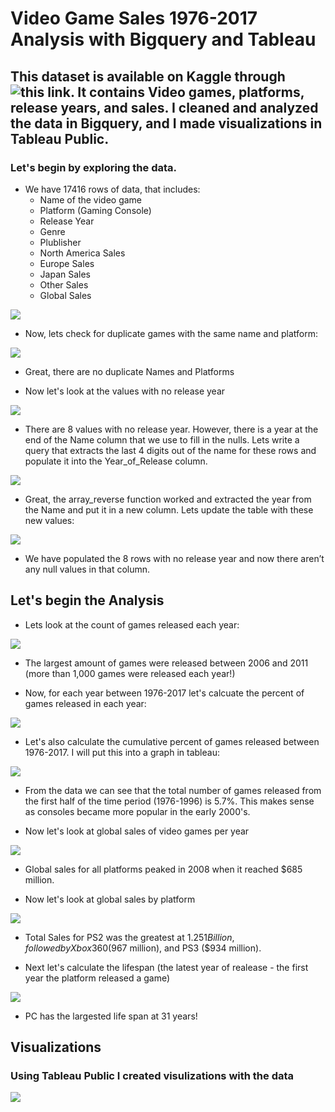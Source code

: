 # Video Game Sales 1976-2017 Analysis with Bigquery and Tableau
## This dataset is available on Kaggle through ![this link](https://www.kaggle.com/code/kendallgillies/video-game-sales-by-genre). It contains Video games, platforms, release years, and sales. I cleaned and analyzed the data in Bigquery, and I made visualizations in Tableau Public.
### Let's begin by exploring the data.
- We have 17416 rows of data, that includes:
  - Name of the video game
  - Platform (Gaming Console)
  - Release Year
  - Genre
  - Plublisher
  - North America Sales
  - Europe Sales
  - Japan Sales
  - Other Sales
  - Global Sales

![](https://github.com/cdauksas/PortfolioProjects/blob/main/Picture13.png)


- Now, lets check for duplicate games with the same name and platform:

![](https://github.com/cdauksas/PortfolioProjects/blob/main/Picture-2.png)

- Great, there are no duplicate Names and Platforms

- Now let's look at the values with no release year

![](https://github.com/cdauksas/PortfolioProjects/blob/main/Picture14.png)

- There are 8 values with no release year. However, there is a year at the end of the Name column that we use to fill in the nulls. Lets write a query that extracts the last 4 digits out of the name for these rows and populate it into the Year_of_Release column.

![](https://github.com/cdauksas/PortfolioProjects/blob/main/Picture15.png)

- Great, the array_reverse function worked and extracted the year from the Name and put it in a new column. Lets update the table with these new values:

![](https://github.com/cdauksas/PortfolioProjects/blob/main/Picture-6.png)

- We have populated the 8 rows with no release year and now there aren’t any null values in that column.

## Let's begin the Analysis

- Lets look at the count of games released each year:

![](https://github.com/cdauksas/PortfolioProjects/blob/main/Picture16.png)

- The largest amount of games were released between 2006 and 2011 (more than 1,000 games were released each year!)

- Now, for each year between 1976-2017 let's calcuate the percent of games released in each year:

![](https://github.com/cdauksas/PortfolioProjects/blob/main/Picture-8.png)


- Let's also calculate the cumulative percent of games released between 1976-2017. I will put this into a graph in tableau:

![](https://github.com/cdauksas/PortfolioProjects/blob/main/Picture-9.png)

- From the data  we can see that the total number of games released from the first half of the time period (1976-1996) is 5.7%. This makes sense as consoles became more popular in the early 2000's.

- Now let's look at global sales of video games per year

![](https://github.com/cdauksas/PortfolioProjects/blob/main/Picture-10.png)

- Global sales for all platforms peaked in 2008 when it reached $685 million.

- Now let's look at global sales by platform

![](https://github.com/cdauksas/PortfolioProjects/blob/main/Picture-11.png)

- Total Sales for PS2 was the greatest at $1.251 Billion, followed by Xbox360 ($967 million), and PS3 ($934 million).

- Next let's calculate the lifespan (the latest year of realease - the first year the platform released a game)

![](https://github.com/cdauksas/PortfolioProjects/blob/main/Picture-12.png)

- PC has the largested life span at 31 years!


## Visualizations

### Using Tableau Public I created visulizations with the data

![](https://github.com/cdauksas/PortfolioProjects/blob/main/VGTableau.PNG)
